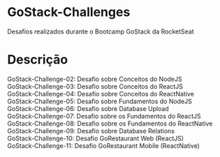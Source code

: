 # GoStack-Challenges

Desafios realizados durante o Bootcamp GoStack da RocketSeat

# Descrição

GoStack-Challenge-02: Desafio sobre Conceitos do NodeJS
<br/>
GoStack-Challenge-03: Desafio sobre Conceitos do ReactJS
<br/>
GoStack-Challenge-04: Desafio sobre Conceitos do ReactNative
<br/>
GoStack-Challenge-05: Desafio sobre Fundamentos do NodeJS
<br/>
GoStack-Challenge-06: Desafio sobre Database Upload
<br/>
GoStack-Challenge-07: Desafio sobre os Fundamentos do ReactJS
<br/>
GoStack-Challenge-08: Desafio sobre os Fundamentos do ReactNative
<br/>
GoStack-Challenge-09: Desafio sobre Database Relations
<br/>
GoStack-Challenge-10: Desafio GoRestaurant Web (ReactJS)
<br/>
GoStack-Challenge-11: Desafio GoRestaurant Mobile (ReactNative)
